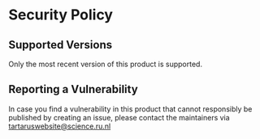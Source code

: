 # Security Policy

## Supported Versions

Only the most recent version of this product is supported.

## Reporting a Vulnerability

In case you find a vulnerability in this product that cannot responsibly be published by creating an issue, please contact the maintainers via [tartaruswebsite@science.ru.nl](mailto:tartaruswebsite@science.ru.nl)
